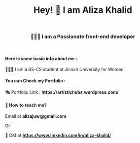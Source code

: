 <h1 align="center" >Hey!  👋 I am <b>Aliza Khalid</b></h1><br>
<h3 align="center">👩🏼‍💻 I am a Passionate front-end developer</h3><br>
<h4>Here is some basic info about me : </h4>
👩🏻‍🎓 I am a BS-CS student at Jinnah University for Women <br>
<h4>You can Check my Portfolio : </h4>
🎭 Portfolio Link : <b>https://artistichubs.wordpress.com/</b><br>

<h4>💬 How to reach me?</h4> 
Email at <b>alizajuw@gmail.com</b>
<br>

Or

💬 DM at <b>https://www.linkedin.com/in/aliza-khalid/</b>

